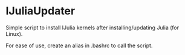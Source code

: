 # IJuliaUpdater
Simple script to install IJulia kernels after installing/updating Julia (for Linux).

For ease of use, create an alias in .bashrc to call the script.
